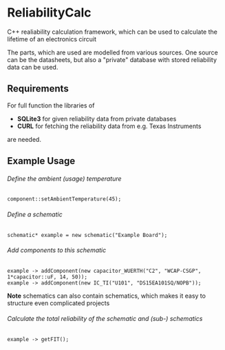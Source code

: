 # ReliabilityCalc
C++ realiability calculation framework, which can be used to calculate the lifetime of an electronics circuit

The parts, which are used are modelled from various sources. One source can be the datasheets, but also a "private" database with stored reliability data can be used.

## Requirements
For full function the libraries of 
* **SQLite3** for given reliability data from private databases
* **CURL** for fetching the reliability data from e.g. Texas Instruments

are needed.

## Example Usage
###### Define the ambient (usage) temperature
```
component::setAmbientTemperature(45);
```

###### Define a schematic
```
schematic* example = new schematic("Example Board");
```

###### Add components to this schematic
```
example -> addComponent(new capacitor_WUERTH("C2", "WCAP-CSGP",  1*capacitor::uF, 14, 50));
example -> addComponent(new IC_TI("U101", "DS15EA101SQ/NOPB"));
```
**Note** schematics can also contain schematics, which makes it easy to structure even complicated projects

###### Calculate the total reliability of the schematic and (sub-) schematics
```
example -> getFIT();
```


